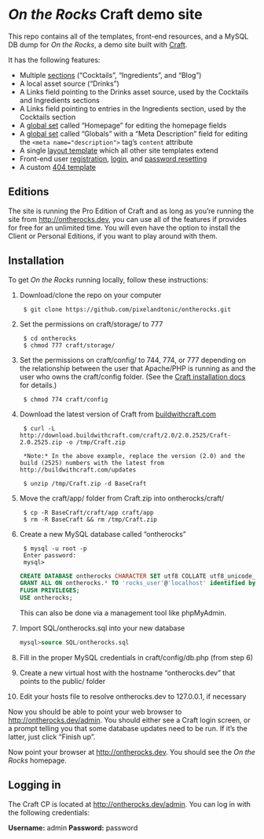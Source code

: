 # *On the Rocks* Craft demo site

This repo contains all of the templates, front-end resources, and a MySQL DB dump for *On the Rocks*, a demo site built with [Craft](http://buildwithcraft.com).

It has the following features:

* Multiple [sections](http://docs.buildwithcraft.com/diving-in/sections.html) (“Cocktails”, “Ingredients”, and “Blog”)
* A local asset source (“Drinks”)
* A Links field pointing to the Drinks asset source, used by the Cocktails and Ingredients sections
* A Links field pointing to entries in the Ingredients section, used by the Cocktails section
* A [global set](http://docs.buildwithcraft.com/diving-in/globals.html) called “Homepage” for editing the homepage fields
* A [global set](http://docs.buildwithcraft.com/diving-in/globals.html) called “Globals” with a “Meta Description” field for editing the `<meta name="description">` tag’s `content` attribute
* A single [layout template](https://github.com/pixelandtonic/ontherocks/blob/master/craft/templates/_layout.html) which all other site templates extend
* Front-end user [registration](https://github.com/pixelandtonic/ontherocks/blob/master/craft/templates/accounts/register.html), [login](https://github.com/pixelandtonic/ontherocks/blob/master/craft/templates/accounts/login.html), and [password resetting](https://github.com/pixelandtonic/ontherocks/blob/master/craft/templates/accounts/forgotpassword.html)
* A custom [404 template](https://github.com/pixelandtonic/ontherocks/blob/master/craft/templates/404.html)

## Editions

The site is running the Pro Edition of Craft and as long as you’re running the site from http://ontherocks.dev, you can use all of the features if provides for free for an unlimited time.  You will even have the option to install the Client or Personal Editions, if you want to play around with them.


## Installation

To get *On the Rocks* running locally, follow these instructions:

1. Download/clone the repo on your computer

		$ git clone https://github.com/pixelandtonic/ontherocks.git

2. Set the permissions on craft/storage/ to 777

		$ cd ontherocks
		$ chmod 777 craft/storage/

3. Set the permissions on craft/config/ to 744, 774, or 777 depending on the relationship between the user that Apache/PHP is running as and the user who owns the craft/config folder. (See the [Craft installation docs](http://docs.buildwithcraft.com/installing/installing.html#preparing-to-install) for details.)

		$ chmod 774 craft/config

4. Download the latest version of Craft from [buildwithcraft.com](http://buildwithcraft.com)

		$ curl -L http://download.buildwithcraft.com/craft/2.0/2.0.2525/Craft-2.0.2525.zip -o /tmp/Craft.zip

		*Note:* In the above example, replace the version (2.0) and the build (2525) numbers with the latest from http://buildwithcraft.com/updates

		$ unzip /tmp/Craft.zip -d BaseCraft

5. Move the craft/app/ folder from Craft.zip into ontherocks/craft/

		$ cp -R BaseCraft/craft/app craft/app
		$ rm -R BaseCraft && rm /tmp/Craft.zip

6. Create a new MySQL database called “ontherocks”
		
		$ mysql -u root -p
		Enter password:
		mysql>

	```sql
	CREATE DATABASE ontherocks CHARACTER SET utf8 COLLATE utf8_unicode_ci;
	GRANT ALL ON ontherocks.* TO 'rocks_user'@'localhost' identified by 'letmein';
	FLUSH PRIVILEGES;
	USE ontherocks;
	```

	This can also be done via a management tool like phpMyAdmin.


7. Import SQL/ontherocks.sql into your new database

	```sql
	mysql>source SQL/ontherocks.sql
	```

8. Fill in the proper MySQL credentials in craft/config/db.php (from step 6)
9. Create a new virtual host with the hostname “ontherocks.dev” that points to the public/ folder
10. Edit your hosts file to resolve ontherocks.dev to 127.0.0.1, if necessary

Now you should be able to point your web browser to http://ontherocks.dev/admin. You should either see a Craft login screen, or a prompt telling you that some database updates need to be run. If it’s the latter, just click “Finish up”.

Now point your browser at http://ontherocks.dev. You should see the *On the Rocks* homepage.


## Logging in

The Craft CP is located at http://ontherocks.dev/admin. You can log in with the following credentials:

**Username:** admin
**Password:** password
